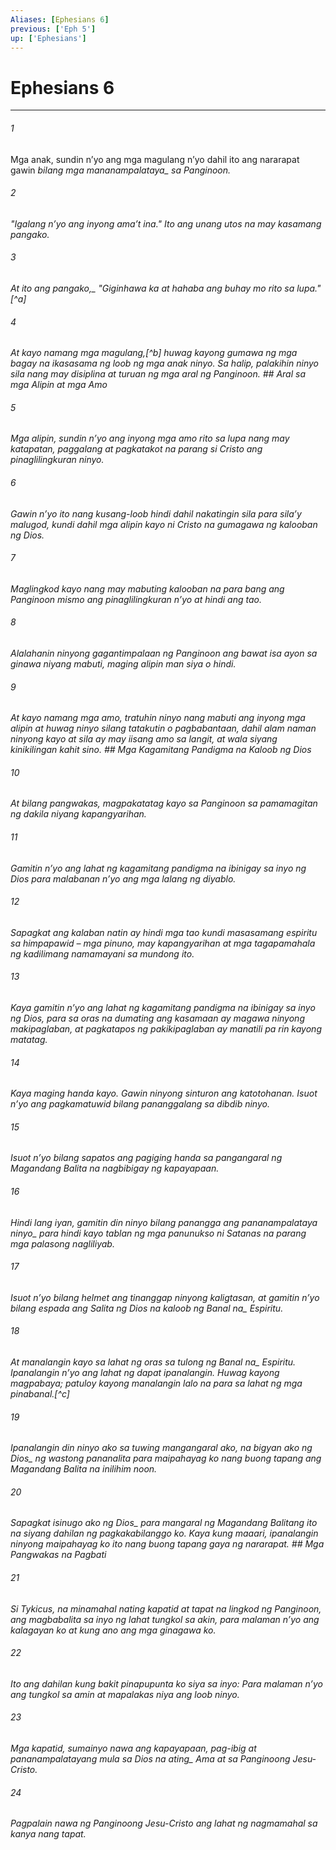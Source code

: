 ```yaml
---
Aliases: [Ephesians 6]
previous: ['Eph 5']
up: ['Ephesians']
---
```

# Ephesians 6

***






















###### 1 










Mga anak, sundin nʼyo ang mga magulang nʼyo dahil ito ang nararapat gawin <i class="trans-change">bilang mga mananampalataya_ sa Panginoon. 





















###### 2 










"Igalang nʼyo ang inyong amaʼt ina." Ito ang unang utos na may kasamang pangako. 





















###### 3 










<i class="trans-change">At ito ang pangako,_ "Giginhawa ka at hahaba ang buhay mo rito sa lupa."[^a] 





















###### 4 










At kayo namang mga magulang,[^b] huwag kayong gumawa ng mga bagay na ikasasama ng loob ng mga anak ninyo. Sa halip, palakihin ninyo sila nang may disiplina at turuan ng mga aral ng Panginoon. ## Aral sa mga Alipin at mga Amo 





















###### 5 










Mga alipin, sundin nʼyo ang inyong mga amo rito sa lupa nang may katapatan, paggalang at pagkatakot na parang si Cristo ang pinaglilingkuran ninyo. 





















###### 6 










Gawin nʼyo ito nang kusang-loob hindi dahil nakatingin sila para silaʼy malugod, kundi dahil mga alipin kayo ni Cristo na gumagawa ng kalooban ng Dios. 





















###### 7 










Maglingkod kayo nang may mabuting kalooban na para bang ang Panginoon mismo ang pinaglilingkuran nʼyo at hindi ang tao. 





















###### 8 










Alalahanin ninyong gagantimpalaan ng Panginoon ang bawat isa ayon sa ginawa niyang mabuti, maging alipin man siya o hindi. 





















###### 9 










At kayo namang mga amo, tratuhin ninyo nang mabuti ang inyong mga alipin at huwag ninyo silang tatakutin o pagbabantaan, dahil alam naman ninyong kayo at sila ay may iisang amo sa langit, at wala siyang kinikilingan kahit sino. ## Mga Kagamitang Pandigma na Kaloob ng Dios 





















###### 10 










At bilang pangwakas, magpakatatag kayo sa Panginoon sa pamamagitan ng dakila niyang kapangyarihan. 





















###### 11 










Gamitin nʼyo ang lahat ng kagamitang pandigma na ibinigay sa inyo ng Dios para malabanan nʼyo ang mga lalang ng diyablo. 





















###### 12 










Sapagkat ang kalaban natin ay hindi mga tao kundi masasamang espiritu sa himpapawid – mga pinuno, may kapangyarihan at mga tagapamahala ng kadilimang namamayani sa mundong ito. 





















###### 13 










Kaya gamitin nʼyo ang lahat ng kagamitang pandigma na ibinigay sa inyo ng Dios, para sa oras na dumating ang kasamaan ay magawa ninyong makipaglaban, at pagkatapos ng pakikipaglaban ay manatili pa rin kayong matatag. 





















###### 14 










Kaya maging handa kayo. Gawin ninyong sinturon ang katotohanan. Isuot nʼyo ang pagkamatuwid bilang pananggalang sa dibdib ninyo. 





















###### 15 










Isuot nʼyo bilang sapatos ang pagiging handa sa pangangaral ng Magandang Balita na nagbibigay ng kapayapaan. 





















###### 16 










Hindi lang iyan, gamitin din ninyo bilang panangga ang pananampalataya <i class="trans-change">ninyo_ para hindi kayo tablan ng mga panunukso ni Satanas na parang mga palasong nagliliyab. 





















###### 17 










Isuot nʼyo bilang helmet ang tinanggap ninyong kaligtasan, at gamitin nʼyo bilang espada ang Salita ng Dios na kaloob ng <i class="trans-change">Banal na_ Espiritu. 





















###### 18 










At manalangin kayo sa lahat ng oras sa tulong ng <i class="trans-change">Banal na_ Espiritu. Ipanalangin nʼyo ang lahat ng dapat ipanalangin. Huwag kayong magpabaya; patuloy kayong manalangin lalo na para sa lahat ng mga pinabanal.[^c] 





















###### 19 










Ipanalangin din ninyo ako sa tuwing mangangaral ako, na bigyan ako <i class="trans-change">ng Dios_ ng wastong pananalita para maipahayag ko nang buong tapang ang Magandang Balita na inilihim noon. 





















###### 20 










Sapagkat isinugo ako <i class="trans-change">ng Dios_ para mangaral ng Magandang Balitang ito na siyang dahilan ng pagkakabilanggo ko. Kaya kung maaari, ipanalangin ninyong maipahayag ko ito nang buong tapang gaya ng nararapat. ## Mga Pangwakas na Pagbati 





















###### 21 










Si Tykicus, na minamahal nating kapatid at tapat na lingkod ng Panginoon, ang magbabalita sa inyo ng lahat tungkol sa akin, para malaman nʼyo ang kalagayan ko at kung ano ang mga ginagawa ko. 





















###### 22 










Ito ang dahilan kung bakit pinapupunta ko siya sa inyo: Para malaman nʼyo ang tungkol sa amin at mapalakas niya ang loob ninyo. 





















###### 23 










Mga kapatid, sumainyo nawa ang kapayapaan, pag-ibig at pananampalatayang mula sa Dios na <i class="trans-change">ating_ Ama at sa Panginoong Jesu-Cristo. 





















###### 24 










Pagpalain nawa ng Panginoong Jesu-Cristo ang lahat ng nagmamahal sa kanya nang tapat.
